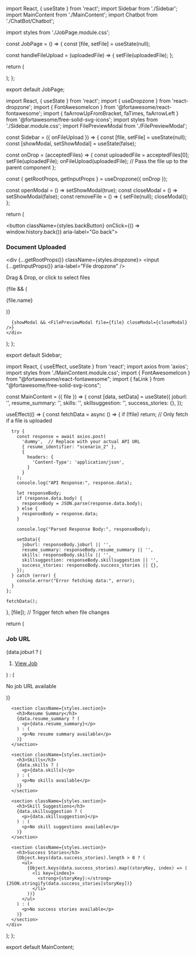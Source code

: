import React, { useState } from 'react';
import Sidebar from './Sidebar';
import MainContent from './MainContent';
import Chatbot from './ChatBot/Chatbot';

import styles from './JobPage.module.css';

const JobPage = () => {
  const [file, setFile] = useState(null);

  const handleFileUpload = (uploadedFile) => {
    setFile(uploadedFile);
  };

  return (
    <div className={styles.jobPage}>
      <Sidebar onFileUpload={handleFileUpload} />
      <MainContent file={file} />
    </div>
  );
};

export default JobPage;






import React, { useState } from 'react';
import { useDropzone } from 'react-dropzone';
import { FontAwesomeIcon } from '@fortawesome/react-fontawesome';
import { faArrowUpFromBracket, faTimes, faArrowLeft } from '@fortawesome/free-solid-svg-icons';
import styles from './Sidebar.module.css';
import FilePreviewModal from './FilePreviewModal';

const Sidebar = ({ onFileUpload }) => {
  const [file, setFile] = useState(null);
  const [showModal, setShowModal] = useState(false);

  const onDrop = (acceptedFiles) => {
    const uploadedFile = acceptedFiles[0];
    setFile(uploadedFile);
    onFileUpload(uploadedFile);  // Pass the file up to the parent component
  };

  const { getRootProps, getInputProps } = useDropzone({ onDrop });

  const openModal = () => setShowModal(true);
  const closeModal = () => setShowModal(false);
  const removeFile = () => {
    setFile(null);
    closeModal();
  };

  return (
    <div className={styles.sidebar}>
      <button className={styles.backButton} onClick={() => window.history.back()} aria-label="Go back">
        <FontAwesomeIcon icon={faArrowLeft} />
      </button>
      <h3 className={styles.sidebarHeader}>Document Uploaded</h3>
      <div {...getRootProps()} className={styles.dropzone}>
        <input {...getInputProps()} aria-label="File dropzone" />
        <p>Drag & Drop, or click to select files</p>
        <FontAwesomeIcon icon={faArrowUpFromBracket} className={styles.uploadIcon} aria-label="Upload icon" />
      </div>
      {file && (
        <div className={styles.fileContainer}>
          <p className={styles.fileName} onClick={openModal} role="button" tabIndex="0">
            {file.name}
          </p>
          <FontAwesomeIcon
            icon={faTimes}
            className={styles.removeIcon}
            onClick={removeFile}
            aria-label="Remove file"
          />
        </div>
      )}

      {showModal && <FilePreviewModal file={file} closeModal={closeModal} />}
    </div>
  );
};

export default Sidebar;







import React, { useEffect, useState } from 'react';
import axios from 'axios';
import styles from './MainContent.module.css';
import { FontAwesomeIcon } from "@fortawesome/react-fontawesome";
import { faLink } from "@fortawesome/free-solid-svg-icons";

const MainContent = ({ file }) => {
  const [data, setData] = useState({
    joburl: '',
    resume_summary: '',
    skills: '',
    skillsuggestion: '',
    success_stories: {},
  });

  useEffect(() => {
    const fetchData = async () => {
      if (!file) return;  // Only fetch if a file is uploaded

      try {
        const response = await axios.post(
          'dummy',  // Replace with your actual API URL
          { resume_identifier: "scenario_2" },
          {
            headers: {
              'Content-Type': 'application/json',
            }
          }
        );
        console.log("API Response:", response.data);

        let responseBody;
        if (response.data.body) {
          responseBody = JSON.parse(response.data.body);
        } else {
          responseBody = response.data;
        }

        console.log("Parsed Response Body:", responseBody);

        setData({
          joburl: responseBody.joburl || '',
          resume_summary: responseBody.resume_summary || '',
          skills: responseBody.skills || '',
          skillsuggestion: responseBody.skillsuggestion || '',
          success_stories: responseBody.success_stories || {},
        });
      } catch (error) {
        console.error("Error fetching data:", error);
      }
    };

    fetchData();
  }, [file]); // Trigger fetch when file changes

  return (
    <div className={styles.mainContent}>
      <section className={styles.section}>
        <h3>Job URL</h3>
        {data.joburl ? (
          <ol className={styles.jobUrlList}>
            <li>
              <a href={data.joburl} target="_blank" rel="noopener noreferrer">
                <FontAwesomeIcon icon={faLink} className={styles.icon}/> View Job
              </a>
            </li>
          </ol>
        ) : (
          <p>No job URL available</p>
        )}
      </section>

      <section className={styles.section}>
        <h3>Resume Summary</h3>
        {data.resume_summary ? (
          <p>{data.resume_summary}</p>
        ) : (
          <p>No resume summary available</p>
        )}
      </section>

      <section className={styles.section}>
        <h3>Skills</h3>
        {data.skills ? (
          <p>{data.skills}</p> 
        ) : (
          <p>No skills available</p>
        )}
      </section>

      <section className={styles.section}>
        <h3>Skill Suggestions</h3>
        {data.skillsuggestion ? (
          <p>{data.skillsuggestion}</p>  
        ) : (
          <p>No skill suggestions available</p>
        )}
      </section>

      <section className={styles.section}>
        <h3>Success Stories</h3>
        {Object.keys(data.success_stories).length > 0 ? (
          <ul>
            {Object.keys(data.success_stories).map((storyKey, index) => (
              <li key={index}>
                <strong>{storyKey}:</strong> {JSON.stringify(data.success_stories[storyKey])}
              </li>
            ))}
          </ul>
        ) : (
          <p>No success stories available</p>
        )}
      </section>
    </div>
  );
};

export default MainContent;
